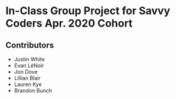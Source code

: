 # In-Class Group Project for Savvy Coders Apr. 2020 Cohort

## Contributors
- Justin White
- Evan LéNoir
- Jon Dove
- Lillian Blair
- Lauren Kye
- Brandon Bunch

